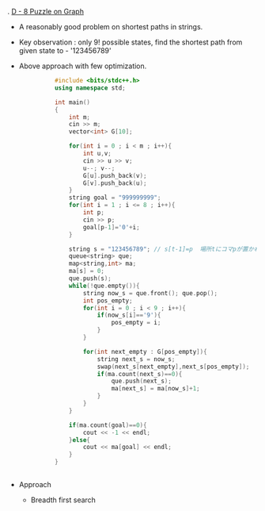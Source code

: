 . [D - 8 Puzzle on Graph](https://atcoder.jp/contests/abc224/tasks/abc224_d)
   - A reasonably good problem on shortest paths in strings.
   - Key observation : only 9! possible states, find the shortest path from given state to - '123456789'
   
    

   - Above approach with few optimization. 
     ```cpp
               #include <bits/stdc++.h>
               using namespace std;

               int main()
               {
                   int m;
                   cin >> m;
                   vector<int> G[10];

                   for(int i = 0 ; i < m ; i++){
                       int u,v;
                       cin >> u >> v;
                       u--; v--;
                       G[u].push_back(v);
                       G[v].push_back(u);
                   }
                   string goal = "999999999";
                   for(int i = 1 ; i <= 8 ; i++){
                       int p;
                       cin >> p;
                       goal[p-1]='0'+i;
                   }

                   string s = "123456789"; // s[t-1]=p  場所tにコマpが置かれている
                   queue<string> que;
                   map<string,int> ma;
                   ma[s] = 0;
                   que.push(s);
                   while(!que.empty()){
                       string now_s = que.front(); que.pop();
                       int pos_empty;
                       for(int i = 0 ; i < 9 ; i++){
                           if(now_s[i]=='9'){
                               pos_empty = i;
                           }
                       }

                       for(int next_empty : G[pos_empty]){
                           string next_s = now_s;
                           swap(next_s[next_empty],next_s[pos_empty]);
                           if(ma.count(next_s)==0){
                               que.push(next_s);
                               ma[next_s] = ma[now_s]+1;
                           }
                       }
                   }

                   if(ma.count(goal)==0){
                       cout << -1 << endl;
                   }else{
                       cout << ma[goal] << endl;
                   }
               }
               
     ```
      </details>
   - Approach
      - Breadth first search 
